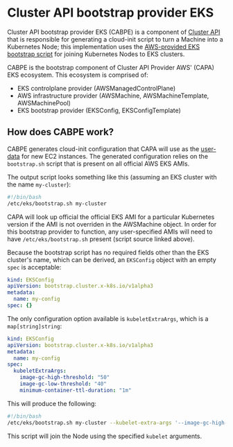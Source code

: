# Cluster API bootstrap provider EKS

Cluster API bootstrap provider EKS (CABPE) is a component of [Cluster API](https://github.com/kubernetes-sigs/cluster-api/blob/master/README.md) that is responsible for generating a cloud-init script to turn a Machine into a Kubernetes Node; this implementation uses the [AWS-provided EKS bootstrap script](https://github.com/awslabs/amazon-eks-ami/blob/master/files/bootstrap.sh) for joining Kubernetes Nodes to EKS clusters. 

CABPE is the bootstrap component of Cluster API Provider AWS' (CAPA) EKS ecosystem. This ecosystem is comprised of:
- EKS controlplane provider (AWSManagedControlPlane)
- AWS infrastructure provider (AWSMachine, AWSMachineTemplate, AWSMachinePool)
- EKS bootstrap provider (EKSConfig, EKSConfigTemplate)

## How does CABPE work?

CABPE generates cloud-init configuration that CAPA will use as the [user-data](https://docs.aws.amazon.com/AWSEC2/latest/UserGuide/user-data.html) for new EC2 instances. The generated configuration relies on the `bootstrap.sh` script that is present on all official AWS EKS AMIs. 

The output script looks something like this (assuming an EKS cluster with the name `my-cluster`):

```bash
#!/bin/bash
/etc/eks/bootstrap.sh my-cluster
```

CAPA will look up official the official EKS AMI for a particular Kubernetes version if the AMI is not overriden in the AWSMachine object. In order for this bootstrap provider to function, any user-specified AMIs will need to have `/etc/eks/bootstrap.sh` present (script source linked above).

Because the bootstrap script has no required fields other than the EKS cluster's name, which can be derived, an `EKSConfig` object with an empty `spec` is acceptable:

```yaml
kind: EKSConfig
apiVersion: bootstrap.cluster.x-k8s.io/v1alpha3
metadata:
  name: my-config
spec: {}
```

The only configuration option available is `kubeletExtraArgs`, which is a `map[string]string`:

```yaml
kind: EKSConfig
apiVersion: bootstrap.cluster.x-k8s.io/v1alpha3
metadata:
  name: my-config
spec:
  kubeletExtraArgs:
    image-gc-high-threshold: "50"
    image-gc-low-threshold: "40"
    minimum-container-ttl-duration: "1m"
```

This will produce the following:

```bash
#!/bin/bash
/etc/eks/bootstrap.sh my-cluster --kubelet-extra-args '--image-gc-high-threshold=50 --image-gc-low-threshold=45 --minimum-container-ttl-duration=1m'
```

This script will join the Node using the specified `kubelet` arguments.
